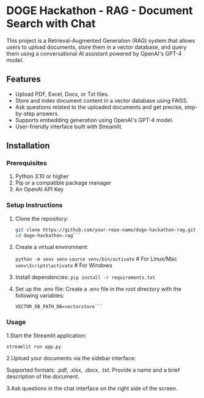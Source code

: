 # DOGE Hackathon - RAG - Document Search with Chat

This project is a Retrieval-Augmented Generation (RAG) system that allows users to upload documents, store them in a vector database, and query them using a conversational AI assistant powered by OpenAI's GPT-4 model.

## Features

- Upload PDF, Excel, Docx, or Txt files.
- Store and index document content in a vector database using FAISS.
- Ask questions related to the uploaded documents and get precise, step-by-step answers.
- Supports embedding generation using OpenAI's GPT-4 model.
- User-friendly interface built with Streamlit.

## Installation

### Prerequisites

1. Python 3.10 or higher
2. Pip or a compatible package manager
3. An OpenAI API Key

### Setup Instructions

1. Clone the repository:

   ```bash
   git clone https://github.com/your-repo-name/doge-hackathon-rag.git
   cd doge-hackathon-rag```
   
2. Create a virtual environment:

   ```python -m venv venv```
   ```source venv/bin/activate```  # For Linux/Mac
   ```venv\Scripts\activate```     # For Windows
  
3. Install dependencies:
  ```pip install -r requirements.txt```

4. Set up the .env file:
   Create a .env file in the root directory with the following variables:
   ```OPENAI_API_KEY=your-openai-api-key
   VECTOR_DB_PATH_DB=vectorstore```

### Usage

1.Start the Streamlit application:

  ```streamlit run app.py```
  
2.Upload your documents via the sidebar interface:

  Supported formats: .pdf, .xlsx, .docx, .txt.
  Provide a name and a brief description of the document.

3.Ask questions in the chat interface on the right side of the screen.




